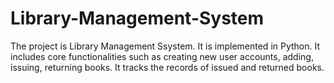 # Library-Management-System
The project is Library Management Ssystem. It is implemented in Python. It includes core functionalities such as creating new  user accounts, adding, issuing, returning books. It tracks the records of issued and returned books.

